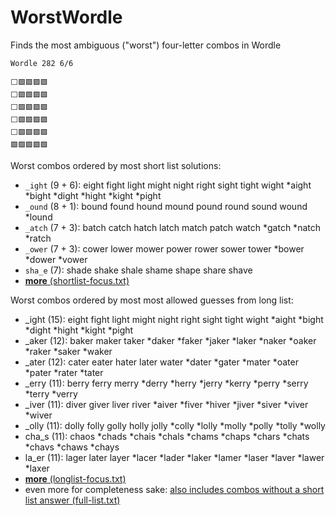 # WorstWordle

Finds the most ambiguous ("worst") four-letter combos in Wordle

```
Wordle 282 6/6

⬜🟩🟩🟩🟩
⬜🟩🟩🟩🟩
⬜🟩🟩🟩🟩
⬜🟩🟩🟩🟩
⬜🟩🟩🟩🟩
🟩🟩🟩🟩🟩
```

Worst combos ordered by most short list solutions:

-  `_ight` (9 + 6): eight fight light might night right sight tight wight *aight *bight *dight *hight *kight *pight
-  `_ound` (8 + 1): bound found hound mound pound round sound wound *lound
-  `_atch` (7 + 3): batch catch hatch latch match patch watch *gatch *natch *ratch
-  `_ower` (7 + 3): cower lower mower power rower sower tower *bower *dower *vower
-  `sha_e` (7): shade shake shale shame shape share shave
-  [**more** (shortlist-focus.txt)](https://gist.github.com/pengowray/5fc804cd2130e11ab7708263c71fcc79)

Worst combos ordered by most most allowed guesses from long list:

-  _ight (15): eight fight light might night right sight tight wight *aight *bight *dight *hight *kight *pight
-  _aker (12): baker maker taker *daker *faker *jaker *laker *naker *oaker *raker *saker *waker
-  _ater (12): cater eater hater later water *dater *gater *mater *oater *pater *rater *tater
-  _erry (11): berry ferry merry *derry *herry *jerry *kerry *perry *serry *terry *verry
-  _iver (11): diver giver liver river *aiver *fiver *hiver *jiver *siver *viver *wiver
-  _olly (11): dolly folly golly holly jolly *colly *lolly *molly *polly *tolly *wolly
-  cha_s (11): chaos *chads *chais *chals *chams *chaps *chars *chats *chavs *chaws *chays
-  la_er (11): lager later layer *lacer *lader *laker *lamer *laser *laver *lawer *laxer
- [**more** (longlist-focus.txt)](https://gist.github.com/pengowray/f0ca3dfd8762418774f2b7df2a8955ff)
- even more for completeness sake: [also includes combos without a short list answer (full-list.txt)](https://gist.github.com/pengowray/440abfb12b8059c750ef0105e8c10bdf)
